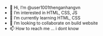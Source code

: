 - 👋 Hi, I’m @user1001thenganhangvn
- 👀 I’m interested in HTML, CSS, JS
- 🌱 I’m currently learning HTML, CSS
- 💞️ I’m looking to collaborate on build website
- 📫 How to reach me ...
i dont know
<!---
user1001thenganhangvn/user1001thenganhangvn is a ✨ special ✨ repository because its `README.md` (this file) appears on your GitHub profile.
You can click the Preview link to take a look at your changes.
--->
